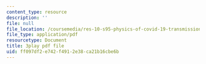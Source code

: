 ```yaml
---
content_type: resource
description: ''
file: null
file_location: /coursemedia/res-10-s95-physics-of-covid-19-transmission-fall-2020/ff097df2e742f4912e38ca21b16cbe6b_i_F7ndSmVGE.pdf
file_type: application/pdf
resourcetype: Document
title: 3play pdf file
uid: ff097df2-e742-f491-2e38-ca21b16cbe6b
---
```

